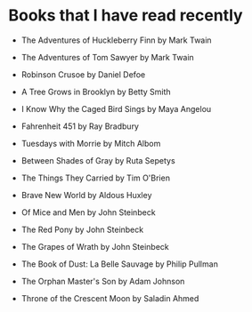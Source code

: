 # Books that I have read recently

  * The Adventures of Huckleberry Finn by Mark Twain

  * The Adventures of Tom Sawyer by Mark Twain

  * Robinson Crusoe by Daniel Defoe

  * A Tree Grows in Brooklyn by Betty Smith

  * I Know Why the Caged Bird Sings by Maya Angelou

  * Fahrenheit 451 by Ray Bradbury

  * Tuesdays with Morrie by Mitch Albom

  * Between Shades of Gray by Ruta Sepetys

  * The Things They Carried by Tim O'Brien

  * Brave New World by Aldous Huxley

  * Of Mice and Men by John Steinbeck

  * The Red Pony by John Steinbeck

  * The Grapes of Wrath by John Steinbeck

  * The Book of Dust: La Belle Sauvage by Philip Pullman

  * The Orphan Master's Son by Adam Johnson

  * Throne of the Crescent Moon by Saladin Ahmed
